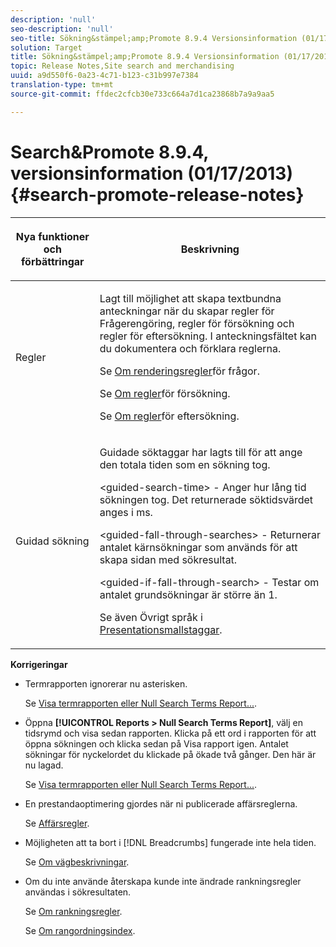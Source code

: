```yaml
---
description: 'null'
seo-description: 'null'
seo-title: Sökning&stämpel;amp;Promote 8.9.4 Versionsinformation (01/17/2013)
solution: Target
title: Sökning&stämpel;amp;Promote 8.9.4 Versionsinformation (01/17/2013)
topic: Release Notes,Site search and merchandising
uuid: a9d550f6-0a23-4c71-b123-c31b997e7384
translation-type: tm+mt
source-git-commit: ffdec2cfcb30e733c664a7d1ca23868b7a9a9aa5

---
```



# Search&amp;Promote 8.9.4, versionsinformation (01/17/2013){#search-promote-release-notes}

<table> 
 <thead> 
  <tr> 
   <th colname="col1" class="entry"> <p>Nya funktioner och förbättringar </p> </th> 
   <th colname="col2" class="entry"> <p>Beskrivning </p> </th> 
  </tr> 
 </thead>
 <tbody> 
  <tr> 
   <td colname="col1"> <p>Regler </p> </td> 
   <td colname="col2"> <p> Lagt till möjlighet att skapa textbundna anteckningar när du skapar regler för Frågerengöring, regler för försökning och regler för eftersökning. I anteckningsfältet kan du dokumentera och förklara reglerna. </p> <p>Se <a href="../c-about-rules-menu/c-about-query-cleaning-rules.md#concept_17F3CDDC3C8A4128AF092A82B777B86C" format="dita" scope="local"> Om renderingsregler</a>för frågor. </p> <p>Se <a href="../c-about-rules-menu/c-about-pre-search-rules.md#concept_5BF84BB6FACB4645BA9CB7496A01CD1F" format="dita" scope="local"> Om regler</a>för försökning. </p> <p>Se <a href="../c-about-rules-menu/c-about-post-search-rules.md#concept_AF6ADFCC0ADF4A788003964939917FDE" format="dita" scope="local"> Om regler</a>för eftersökning. </p> </td> 
  </tr> 
  <tr> 
   <td colname="col1"> <p>Guidad sökning </p> </td> 
   <td colname="col2"> <p> Guidade söktaggar har lagts till för att ange den totala tiden som en sökning tog. </p> <p> <span class="codeph"> &lt;guided-search-time&gt;</span> - Anger hur lång tid sökningen tog. Det returnerade söktidsvärdet anges i ms. </p> <p> <span class="codeph"> &lt;guided-fall-through-searches&gt;</span> - Returnerar antalet kärnsökningar som används för att skapa sidan med sökresultat. </p> <p> <span class="codeph"> &lt;guided-if-fall-through-search&gt;</span> - Testar om antalet grundsökningar är större än 1. </p> <p>Se även Övrigt språk i <a href="../c-appendices/c-templates.md#reference_F1BBF616BCEC4AD7B2548ECD3CA74C64" format="dita" scope="local"> Presentationsmallstaggar</a>. </p> </td> 
  </tr> 
 </tbody> 
</table>

**Korrigeringar**

* Termrapporten ignorerar nu asterisken.

   Se [Visa termrapporten eller Null Search Terms Report...](../c-about-reports-menu/c-about-reports-menu.md#task_53B7ED1582DD4B0E8376546A7AFC789A).

* Öppna **[!UICONTROL Reports > Null Search Terms Report]**, välj en tidsrymd och visa sedan rapporten. Klicka på ett ord i rapporten för att öppna sökningen och klicka sedan på Visa rapport igen. Antalet sökningar för nyckelordet du klickade på ökade två gånger. Den här är nu lagad.

   Se [Visa termrapporten eller Null Search Terms Report...](../c-about-reports-menu/c-about-reports-menu.md#task_53B7ED1582DD4B0E8376546A7AFC789A).

* En prestandaoptimering gjordes när ni publicerade affärsreglerna.

   Se [Affärsregler](../c-about-rules-menu/c-about-business-rules.md#concept_2A93D76216754D3D8412CDEA00BD26BD).

* Möjligheten att ta bort i [!DNL Breadcrumbs] fungerade inte hela tiden.

   Se [Om vägbeskrivningar](../c-about-design-menu/c-about-breadcrumbs.md#concept_FB8A943C594A4A1593B118141DA61F03).

* Om du inte använde återskapa kunde inte ändrade rankningsregler användas i sökresultaten.

   Se [Om rankningsregler](../c-about-rules-menu/c-about-ranking-rules.md#concept_F555C076759B4E81B925441CFE707397).

   Se [Om rangordningsindex](../c-about-index-menu/c-about-re-rank-index.md#concept_147B0A9FCD51451787DA898E06F7C692).

